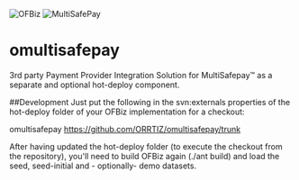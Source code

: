 ![OFBiz](http://ofbiz.apache.org/images/logo.png "Apache OFBiz")&nbsp;![MultiSafePay](https://avatars0.githubusercontent.com/u/11031368?v=3&s=50 "MultiSafepay")

# omultisafepay
3rd party Payment Provider Integration Solution for MultiSafepay&trade; as a separate and optional hot-deploy component.

##Development
Just put the following in the svn:externals properties of the hot-deploy folder of your OFBiz implementation for a checkout:

omultisafepay         https://github.com/ORRTIZ/omultisafepay/trunk

After having updated the hot-deploy folder (to execute the checkout from the repository), you'll need to build OFBiz again (./ant build) and load the seed, seed-initial and  - optionally- demo datasets.

